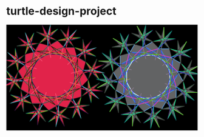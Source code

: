# turtle-design-project
<img src =https://github.com/xiaoweicui/turtle-design-project/blob/master/xiaoweis%20design.PNG>
